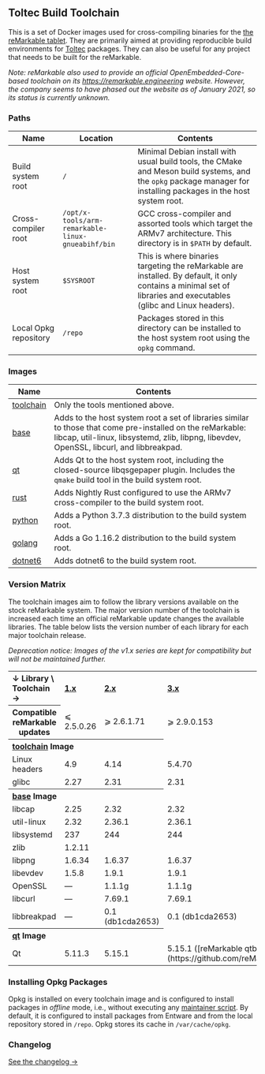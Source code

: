 ## Toltec Build Toolchain

This is a set of Docker images used for cross-compiling binaries for the [the reMarkable tablet](https://remarkable.com/).
They are primarily aimed at providing reproducible build environments for [Toltec](https://github.com/toltec-dev/toltec) packages.
They can also be useful for any project that needs to be built for the reMarkable.

_Note: reMarkable also used to provide an official OpenEmbedded-Core-based toolchain on its <https://remarkable.engineering> website._
_However, the company seems to have phased out the  website as of January 2021, so its status is currently unknown._

### Paths

Name                  | Location   | Contents
--------------------- | ---------- | -------
Build system root     | `/`        | Minimal Debian install with usual build tools, the CMake and Meson build systems, and the `opkg` package manager for installing packages in the host system root.
Cross-compiler root   | `/opt/x-tools/arm-remarkable-linux-gnueabihf/bin` | GCC cross-compiler and assorted tools which target the ARMv7 architecture. This directory is in `$PATH` by default.
Host system root      | `$SYSROOT` | This is where binaries targeting the reMarkable are installed. By default, it only contains a minimal set of libraries and executables (glibc and Linux headers).
Local Opkg repository | `/repo`    | Packages stored in this directory can be installed to the host system root using the `opkg` command.

### Images

Name | Contents
---- | -------
[toolchain](https://github.com/orgs/toltec-dev/packages/container/package/toolchain) | Only the tools mentioned above.
[base](https://github.com/orgs/toltec-dev/packages/container/package/base) | Adds to the host system root a set of libraries similar to those that come pre-installed on the reMarkable: libcap, util-linux, libsystemd, zlib, libpng, libevdev, OpenSSL, libcurl, and libbreakpad.
[qt](https://github.com/orgs/toltec-dev/packages/container/package/qt) | Adds Qt to the host system root, including the closed-source libqsgepaper plugin. Includes the `qmake` build tool in the build system root.
[rust](https://github.com/orgs/toltec-dev/packages/container/package/rust) | Adds Nightly Rust configured to use the ARMv7 cross-compiler to the build system root.
[python](https://github.com/orgs/toltec-dev/packages/container/package/python) | Adds a Python 3.7.3 distribution to the build system root.
[golang](https://github.com/orgs/toltec-dev/packages/container/package/golang) | Adds a Go 1.16.2 distribution to the build system root.
[dotnet6](https://github.com/orgs/toltec-dev/packages/container/package/dotnet6) | Adds dotnet6 to the build system root.

### Version Matrix

The toolchain images aim to follow the library versions available on the stock reMarkable system.
The major version number of the toolchain is increased each time an official reMarkable update changes the available libraries.
The table below lists the version number of each library for each major toolchain release.

_Deprecation notice: Images of the v1.x series are kept for compatibility but will not be maintained further._

<table>
    <tr>
        <th align="left">↓ Library \ Toolchain →</th>
        <th align="left"><a href="https://github.com/toltec-dev/toolchain/tree/v1.x">1.x</a></td>
        <th align="left"><a href="https://github.com/toltec-dev/toolchain/tree/v2.x">2.x</a></td>
        <th align="left"><a href="https://github.com/toltec-dev/toolchain/tree/v3.x">3.x</a></td>
    </tr>
    <tr>
        <th>Compatible reMarkable updates</td>
        <td>⩽ 2.5.0.26</td>
        <td>⩾ 2.6.1.71</td>
        <td>⩾ 2.9.0.153</td>
    </tr>
    <tr>
        <th colspan="3" align="left">
            <a href="https://github.com/orgs/toltec-dev/packages/container/package/toolchain">toolchain</a> Image
        </th>
    </tr>
    <tr>
        <td>Linux headers</td>
        <td>4.9</td>
        <td>4.14</td>
        <td>5.4.70</td>
    </tr>
    <tr>
        <td>glibc</td>
        <td>2.27</td>
        <td>2.31</td>
        <td>2.31</td>
    </tr>
    <tr>
        <th colspan="3" align="left">
            <a href="https://github.com/orgs/toltec-dev/packages/container/package/base">base</a> Image
        </th>
    </tr>
    <tr>
        <td>libcap</td>
        <td>2.25</td>
        <td>2.32</td>
        <td>2.32</td>
    </tr>
    <tr>
        <td>util-linux</td>
        <td>2.32</td>
        <td>2.36.1</td>
        <td>2.36.1</td>
    </tr>
    <tr>
        <td>libsystemd</td>
        <td>237</td>
        <td>244</td>
        <td>244</td>
    </tr>
    <tr>
        <td>zlib</td>
        <td colspan="2">1.2.11</td>
    </tr>
    <tr>
        <td>libpng</td>
        <td>1.6.34</td>
        <td>1.6.37</td>
        <td>1.6.37</td>
    </tr>
    <tr>
        <td>libevdev</td>
        <td>1.5.8</td>
        <td>1.9.1</td>
        <td>1.9.1</td>
    </tr>
    <tr>
        <td>OpenSSL</td>
        <td>—</td>
        <td>1.1.1g</td>
        <td>1.1.1g</td>
    </tr>
    <tr>
        <td>libcurl</td>
        <td>—</td>
        <td>7.69.1</td>
        <td>7.69.1</td>
    </tr>
    <tr>
        <td>libbreakpad</td>
        <td>—</td>
        <td>0.1 (db1cda2653)</td>
        <td>0.1 (db1cda2653)</td>
    </tr>
    <tr>
        <th colspan="3" align="left">
            <a href="https://github.com/orgs/toltec-dev/packages/container/package/qt">qt</a> Image
        </th>
    </tr>
    <tr>
        <td>Qt</td>
        <td>5.11.3</td>
        <td>5.15.1</td>
        <td>5.15.1 ([reMarkable qtbase](https://github.com/reMarkable/qtbase))</td>
    </tr>
</table>

### Installing Opkg Packages

Opkg is installed on every toolchain image and is configured to install packages in _offline_ mode, i.e., without executing any [maintainer script](https://www.debian.org/doc/debian-policy/ch-maintainerscripts.html).
By default, it is configured to install packages from Entware and from the local repository stored in `/repo`.
Opkg stores its cache in `/var/cache/opkg`.

### Changelog

[See the changelog →](CHANGELOG.md)
